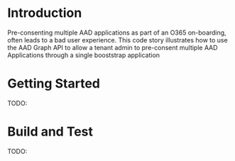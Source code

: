 # Introduction 
Pre-consenting multiple AAD applications as part of an O365 on-boarding, often leads to a bad user experience. This code story illustrates how to use the AAD Graph API to allow a tenant admin to pre-consent multiple AAD Applications through a single booststrap application

# Getting Started
TODO:

# Build and Test
TODO:  
